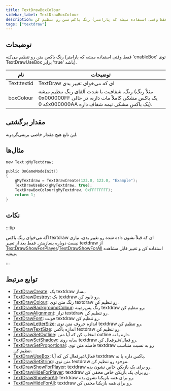 ```yaml
---
title: TextDrawBoxColour
sidebar_label: TextDrawBoxColour
description: رنگ باکس متن رو تنظیم کن (فقط وقتی استفاده میشه که پارامتر 'enableBox' توی TextDrawUseBox برابر 'true' باشه).
tags: ["textdraw"]
---
```


<VersionWarn version='omp v1.1.0.2612' />

## توضیحات

رنگ باکس متن رو تنظیم می‌کنه (فقط وقتی استفاده میشه که پارامتر 'enableBox' توی TextDrawUseBox برابر 'true' باشه).

| نام         | توضیحات                                                                                                                                                                     |
| ----------- | ------------------------------------------------------------------------------------------------------------------------------------------------------------------------------- |
| Text:textid | TextDraw ای که می‌خوای تغییر بدی                                                                                                                                                          |
| boxColour   | رنگ. شفافیت با شدت آلفای رنگ تنظیم میشه (مثلاً رنگ 0x000000FF یک باکس مشکی کاملاً مات داره، در حالی که 0x000000AA یک باکس مشکی نیمه شفاف داره). |

## مقدار برگشتی

این تابع هیچ مقدار خاصی برنمی‌گردونه.

## مثال‌ها

```c
new Text:gMyTextdraw;

public OnGameModeInit()
{
    gMyTextdraw = TextDrawCreate(123.0, 123.0, "Example");
    TextDrawUseBox(gMyTextdraw, true);
    TextDrawBoxColour(gMyTextdraw, 0xFFFFFFFF);
    return 1;
}
```

## نکات

:::tip

اگه می‌خوای رنگ باکس textdraw ای که قبلاً نشون داده شده رو تغییر بدی، نیازی نیست دوباره بسازیش. فقط بعد از تغییر textdraw از [TextDrawShowForPlayer](TextDrawShowForPlayer)/[TextDrawShowForAll](TextDrawShowForAll) استفاده کن و تغییر قابل مشاهده میشه.

:::

## توابع مرتبط

- [TextDrawCreate](TextDrawCreate): یک textdraw بساز.
- [TextDrawDestroy](TextDrawDestroy): یک textdraw رو نابود کن.
- [TextDrawColour](TextDrawColour): رنگ متن توی textdraw رو تنظیم کن.
- [TextDrawBackgroundColour](TextDrawBackgroundColour): رنگ پس‌زمینه textdraw رو تنظیم کن.
- [TextDrawAlignment](TextDrawAlignment): تراز textdraw رو تنظیم کن.
- [TextDrawFont](TextDrawFont): فونت textdraw رو تنظیم کن.
- [TextDrawLetterSize](TextDrawLetterSize): اندازه حروف متن توی textdraw رو تنظیم کن.
- [TextDrawTextSize](TextDrawTextSize): اندازه باکس textdraw رو تنظیم کن.
- [TextDrawSetOutline](TextDrawSetOutline): انتخاب کن که آیا متن outline داره یا نه.
- [TextDrawSetShadow](TextDrawSetShadow): سایه روی textdraw رو فعال/غیرفعال کن.
- [TextDrawSetProportional](TextDrawSetProportional): فاصله متن توی textdraw رو به نسبت متناسب تنظیم کن.
- [TextDrawUseBox](TextDrawUseBox): فعال/غیرفعال کن که آیا textdraw باکس داره یا نه.
- [TextDrawSetString](TextDrawSetString): متن توی textdraw موجود رو تنظیم کن.
- [TextDrawShowForPlayer](TextDrawShowForPlayer): textdraw رو برای یک بازیکن خاص نشون بده.
- [TextDrawHideForPlayer](TextDrawHideForPlayer): textdraw رو برای یک بازیکن خاص مخفی کن.
- [TextDrawShowForAll](TextDrawShowForAll): textdraw رو برای همه بازیکنا نشون بده.
- [TextDrawHideForAll](TextDrawHideForAll): textdraw رو برای همه بازیکنا مخفی کن.
